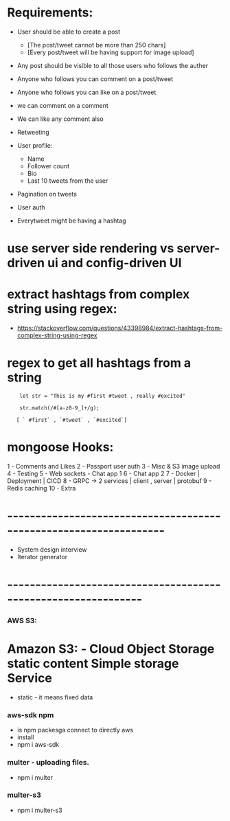 # Requirements:

- User should be able to create a post
    - [The post/tweet cannot be more than 250 chars]
    - [Every post/tweet will be having support for image upload]

- Any post should be visible to all those users who follows the auther
- Anyone who follows you can comment on a post/tweet
- Anyone who follows you can like on a post/tweet
- we can comment on a comment
- We can like any comment also
- Retweeting

- User profile:
    - Name
    - Follower count
    - Bio
    - Last 10 tweets from the user

- Pagination on tweets
- User auth

- Everytweet might be having a hashtag

# use server side rendering vs server-driven ui  and config-driven UI

# extract hashtags from complex string using regex:
- https://stackoverflow.com/questions/43398984/extract-hashtags-from-complex-string-using-regex

# regex to get all hashtags from a string

```
    let str = "This is my #first #tweet , really #excited"

    str.match(/#[a-z0-9_]+/g);

   [ ` #first` , `#tweet` , `#excited`]
```

# mongoose Hooks:


1 - Comments and Likes
2 - Passport user auth
3 - Misc & S3 image upload
4 - Testing
5 - Web sockets - Chat app 1
6 - Chat app 2
7 - Docker | Deployment | CICD
8 - GRPC -> 2 services | client , server | protobuf
9 - Redis caching
10 - Extra







# ------------------------------------------------------------------
- System design interview
- Iterator generator



# --------------------------------------------------------------
### AWS S3:
# Amazon S3: - Cloud Object Storage static content Simple storage Service
- static - it means fixed data

### aws-sdk npm 
- is npm packesga connect to directly aws
- install 
- npm i aws-sdk

### multer  - uploading files. 
- npm i multer 
### multer-s3 
- npm i multer-s3